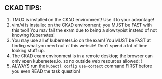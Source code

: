 ## CKAD TIPS:

1. TMUX is installed on the CKAD environment! Use it to your advantage!
0. vim/vi is installed on the CKAD environment; you MUST be FAST with this tool! You may fail the exam due to being a slow typist instead of not knowing Kubernetes!
0. You may use all of kubernetes.io on the exam! You MUST be FAST at finding what you need out of this website! Don't spend a lot of time looking stuff up.
0. The CKAD exam environment is in a remote desktop; the browser can only open kubernetes.io, so no outside web resources allowed :(
0. ALWAYS run the `kubectl config use-context` command FIRST before you even READ the task question!
